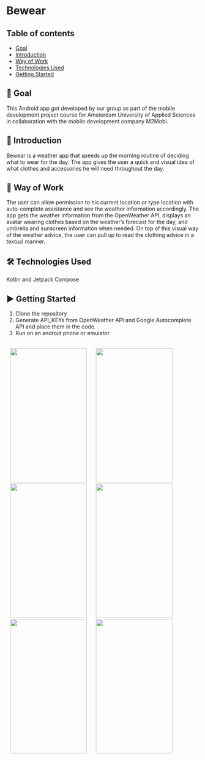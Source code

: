 # Bewear

## Table of contents
* [Goal](#goal)
* [Introduction](#introduction)
* [Way of Work](#way-of-work)
* [Technologies Used](#technologies-used)
* [Getting Started](#getting-started)

<a id="goal"></a>
## 🎯 Goal
This Android app got developed by our group as part of the mobile development project course for Amsterdam University of Applied Sciences in collaboration with the mobile development company M2Mobi.

<a id="introduction"></a>
## 📝 Introduction
Bewear is a weather app that speeds up the morning routine of deciding what to wear for the day. The app gives the user a quick and visual idea of what clothes and accessories he will need throughout the day. 

<a id="way-of-work"></a>
## 🤖 Way of Work
The user can allow permission to his current location or type location with auto-complete assistance and see the weather information accordingly. The app gets the weather information from the OpenWeather API, displays an avatar wearing clothes based on the weather’s forecast for the day, and umbrella and sunscreen information when needed. On top of this visual way of the weather advice, the user can pull up to read the clothing advice in a textual manner.

<a id="technologies-used"></a>
## 🛠 Technologies Used
Kotlin and Jetpack Compose

<a id="getting-started"></a>
## ▶ Getting Started
1. Clone the repository
2. Generate API_KEYs from OpenWeather API and Google Autocomplete API and place them in the code. 
3. Run on an android phone or emulator.
<br> <br/>

<p>
<img src="https://user-images.githubusercontent.com/91261831/224025238-ee8d3e9c-4a70-4604-a621-ed8ef79e479e.png" width="200" height="350" hspace="10">
<img src="https://user-images.githubusercontent.com/91261831/224025301-e905c630-499d-4ed0-87b8-b1b9244fc22d.png" width="200" height="350" hspace="10">
<img src="https://user-images.githubusercontent.com/91261831/224025339-a54a5779-13e4-4ba1-8783-62ea99352f4e.png" width="200" height="350" hspace="10">
<img src="https://user-images.githubusercontent.com/91261831/224025354-598794b6-fd47-43b0-b371-1e8a500b0dc4.png" width="200" height="350" hspace="10">

<img src="https://user-images.githubusercontent.com/91261831/224025402-2e2a616d-26cf-4cc3-8bb8-c13b6bb6936d.png" width="200" height="350" hspace="10">
<img src="https://user-images.githubusercontent.com/91261831/224025422-45d8f670-cdfd-42c4-8812-f04c965f6527.png" width="200" height="350" hspace="10">
</p>
